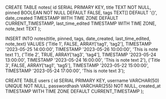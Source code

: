 CREATE TABLE notes(
id SERIAL PRIMARY KEY,
title TEXT NOT NULL,
pinned BOOLEAN NOT NULL DEFAULT FALSE,
tags TEXT[] DEFAULT '{}',
date_created TIMESTAMP WITH TIME ZONE DEFAULT CURRENT_TIMESTAMP,
last_time_edited TIMESTAMP WITH TIME ZONE,
note_text TEXT
);

INSERT INTO notes(title, pinned, tags, date_created, last_time_edited, note_text)
VALUES
('Title 1', FALSE, ARRAY['tag1', 'tag2'], TIMESTAMP '2023-05-25 14:00:00', TIMESTAMP '2023-05-26 10:00:00', 'This is note text 1'),
('Title 2', TRUE, ARRAY['tag3', 'tag4'], TIMESTAMP '2023-05-24 13:00:00', TIMESTAMP '2023-05-24 16:00:00', 'This is note text 2'),
('Title 3', FALSE, ARRAY['tag1', 'tag5'], TIMESTAMP '2023-05-22 15:00:00', TIMESTAMP '2023-05-24 17:00:00', 'This is note text 3');

CREATE TABLE users (
id SERIAL PRIMARY KEY,
username VARCHAR(50) UNIQUE NOT NULL,
passwordhash VARCHAR(255) NOT NULL,
created_at TIMESTAMP WITH TIME ZONE DEFAULT CURRENT_TIMESTAMP
);
